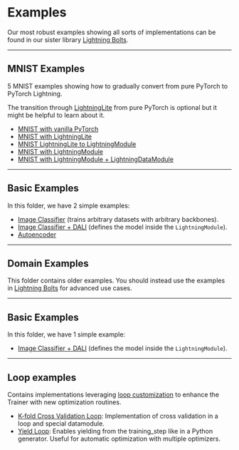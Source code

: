 # Examples

Our most robust examples showing all sorts of implementations
can be found in our sister library [Lightning Bolts](https://pytorch-lightning.readthedocs.io/en/latest/ecosystem/bolts.html).

______________________________________________________________________

## MNIST Examples

5 MNIST examples showing how to gradually convert from pure PyTorch to PyTorch Lightning.

The transition through [LightningLite](https://pytorch-lightning.readthedocs.io/en/latest/starter/lightning_lite.html) from pure PyTorch is optional but it might be helpful to learn about it.

- [MNIST with vanilla PyTorch](./basic_examples/mnist_examples/image_classifier_1_pytorch.py)
- [MNIST with LightningLite](./basic_examples/mnist_examples/image_classifier_2_lite.py)
- [MNIST LightningLite to LightningModule](./basic_examples/mnist_examples/image_classifier_3_lite_to_lightning_module.py)
- [MNIST with LightningModule](./basic_examples/mnist_examples/image_classifier_4_lightning_module.py)
- [MNIST with LightningModule + LightningDataModule](./basic_examples/mnist_examples/image_classifier_5_lightning_datamodule.py)

______________________________________________________________________

## Basic Examples

In this folder, we have 2 simple examples:

- [Image Classifier](./basic_examples/backbone_image_classifier.py) (trains arbitrary datasets with arbitrary backbones).
- [Image Classifier + DALI](./basic_examples/mnist_examples/image_classifier_4_dali.py) (defines the model inside the `LightningModule`).
- [Autoencoder](./basic_examples/autoencoder.py)

______________________________________________________________________

## Domain Examples

This folder contains older examples. You should instead use the examples
in [Lightning Bolts](https://pytorch-lightning.readthedocs.io/en/latest/ecosystem/bolts.html)
for advanced use cases.

______________________________________________________________________

## Basic Examples

In this folder, we have 1 simple example:

- [Image Classifier + DALI](./integration_examples/dali_image_classifier.py) (defines the model inside the `LightningModule`).

______________________________________________________________________

## Loop examples

Contains implementations leveraging [loop customization](https://pytorch-lightning.readthedocs.io/en/latest/extensions/loops.html) to enhance the Trainer with new optimization routines.

- [K-fold Cross Validation Loop](./loop_examples/kfold.py): Implementation of cross validation in a loop and special datamodule.
- [Yield Loop](./loop_examples/yielding_training_step.py): Enables yielding from the training_step like in a Python generator. Useful for automatic optimization with multiple optimizers.
